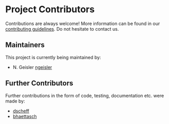 # Project Contributors

Contributions are always welcome! More information can be found in our [contributing guidelines](CONTRIBUTING.md). Do
not hesitate to contact us.

## Maintainers

This project is currently being maintained by:

* N. Geisler [ngeisler](https://github.com/geislern)

## Further Contributors

Further contributions in the form of code, testing, documentation etc. were made by:

* [dscheff](https://github.com/dscheff)
* [bhaettasch](https://github.com/bhaettasch)
